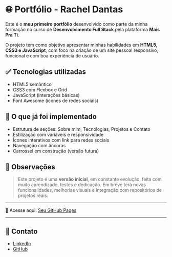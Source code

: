 # 🌐 Portfólio - Rachel Dantas

Este é o **meu primeiro portfólio** desenvolvido como parte da minha formação no curso de **Desenvolvimento Full Stack** pela plataforma **Mais Pra Ti**.

O projeto tem como objetivo apresentar minhas habilidades em **HTML5, CSS3 e JavaScript**, com foco na criação de um site pessoal responsivo, funcional e com boa experiência de usuário.

## ✅ Tecnologias utilizadas

- HTML5 semântico  
- CSS3 com Flexbox e Grid  
- JavaScript (interações básicas)
- Font Awesome (ícones de redes sociais)

## 🚀 O que já foi implementado

- Estrutura de seções: Sobre mim, Tecnologias, Projetos e Contato  
- Estilização com variáveis e responsividade  
- Ícones interativos com link para redes sociais  
- Navegação com âncoras  
- Carrossel em construção (versão futura)

## 📌 Observações

> Este projeto é uma **versão inicial**, em constante evolução, feita com muito aprendizado, testes e dedicação. Em breve terá novas funcionalidades, melhorias visuais e integração com repositórios de projetos reais.

---

🔗 Acesse aqui: [Seu GitHub Pages](https://seu-usuario.github.io/nome-do-repositorio)

---

## 💬 Contato

- [LinkedIn](https://www.linkedin.com/in/seu-perfil)
- [GitHub](https://github.com/seu-usuario)
